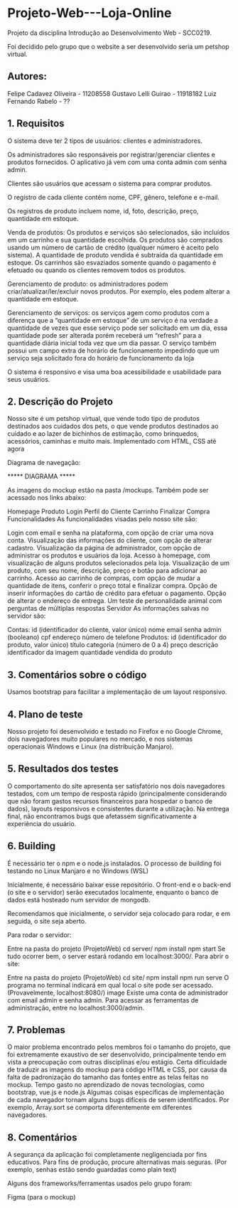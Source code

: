# Projeto-Web---Loja-Online

Projeto da disciplina Introdução ao Desenvolvimento Web - SCC0219.

Foi decidido pelo grupo que o website a ser desenvolvido seria um petshop virtual.
## Autores:
Felipe Cadavez Oliveira - 11208558
Gustavo Lelli Guirao - 11918182
Luiz Fernando Rabelo - ??


## 1. Requisitos

O sistema deve ter 2 tipos de usuários: clientes e administradores.

Os administradores são responsáveis por registrar/gerenciar clientes e produtos fornecidos. O aplicativo já vem com uma conta admin com senha admin.

Clientes são usuários que acessam o sistema para comprar produtos.

O registro de cada cliente contém nome, CPF, gênero, telefone e e-mail.

Os registros de produto incluem nome, id, foto, descrição, preço, quantidade em estoque.

Venda de produtos: Os produtos e serviços são selecionados, são incluídos em um carrinho e sua quantidade escolhida. Os produtos são comprados usando um número de cartão de crédito (qualquer número é aceito pelo sistema). A quantidade de produto vendida é subtraída da quantidade em estoque. Os carrinhos são esvaziados somente quando o pagamento é efetuado ou quando os clientes removem todos os produtos.

Gerenciamento de produto: os administradores podem criar/atualizar/ler/excluir novos produtos. Por exemplo, eles podem alterar a quantidade em estoque.

Gerenciamento de serviços: os serviços agem como produtos com a diferença que a “quantidade em estoque” de um serviço é na verdade a quantidade de vezes que esse serviço pode ser solicitado em um dia, essa quantidade pode ser alterada porém receberá um “refresh” para a quantidade diária inicial toda vez que um dia passar. O serviço também possui um campo extra de horário de funcionamento impedindo que um serviço seja solicitado fora do horário de funcionamento da loja

O sistema é responsivo e visa uma boa acessibilidade e usabilidade para seus usuários.


## 2. Descrição do Projeto

Nosso site é um petshop virtual, que vende todo tipo de produtos destinados aos cuidados dos pets, o
que vende produtos destinados ao cuidado e ao lazer de bichinhos de estimação, como brinquedos, acessórios, caminhas e muito mais. Implementado com HTML, CSS até agora

Diagrama de navegação:

***** DIAGRAMA *****


As imagens do mockup estão na pasta /mockups. Também pode ser acessado nos links abaixo:

Homepage
Produto
Login
Perfil do Cliente
Carrinho
Finalizar Compra
Funcionalidades
As funcionalidades visadas pelo nosso site são:

Login com email e senha na plataforma, com opção de criar uma nova conta.
Visualização das informações do cliente, com opção de alterar cadastro.
Visualização da página de administrador, com opção de administrar os produtos e usuários da loja.
Acesso à homepage, com visualização de alguns produtos selecionados pela loja.
Visualização de um produto, com seu nome, descrição, preço e botão para adicionar ao carrinho.
Acesso ao carrinho de compras, com opção de mudar a quantidade de itens, conferir o preço total e finalizar compra.
Opção de inserir informações do cartão de crédito para efetuar o pagamento.
Opção de alterar o endereço de entrega.
Um teste de personalidade animal com perguntas de múltiplas respostas
Servidor
As informações salvas no servidor são:

Contas:
id (identificador do cliente, valor único)
nome
email
senha
admin (booleano)
cpf
endereço
número de telefone
Produtos:
id (identificador do produto, valor único)
título
categoria (número de 0 a 4)
preço
descrição
identificador da imagem
quantidade vendida do produto

## 3. Comentários sobre o código
Usamos bootstrap para facilitar a implementação de um layout responsivo.

## 4. Plano de teste
Nosso projeto foi desenvolvido e testado no Firefox e no Google Chrome, dois navegadores muito populares no mercado, e nos sistemas operacionais Windows e Linux (na distribuição Manjaro).

## 5. Resultados dos testes
O comportamento do site apresenta ser satisfatório nos dois navegadores testados, com um tempo de resposta rápido (principalmente considerando que não foram gastos recursos financeiros para hospedar o banco de dados), layouts responsivos e consistentes durante a utilização. Na entrega final, não encontramos bugs que afetassem significativamente a experiência do usuário.

## 6. Building
É necessário ter o npm e o node.js instalados. O processo de building foi testando no Linux Manjaro e no Windows (WSL)

Inicialmente, é necessário baixar esse repositório. O front-end e o back-end (o site e o servidor) serão executados localmente, enquanto o banco de dados está hosteado num servidor de mongodb.

Recomendamos que inicialmente, o servidor seja colocado para rodar, e em seguida, o site seja aberto.

Para rodar o servidor:

Entre na pasta do projeto (ProjetoWeb)
cd server/
npm install
npm start
Se tudo ocorrer bem, o server estará rodando em localhost:3000/.
Para abrir o site:

Entre na pasta do projeto (ProjetoWeb)
cd site/
npm install
npm run serve
O programa no terminal indicará em qual local o site pode ser acessado. (Provavelmente, localhost:8080/) image
Existe uma conta de administrador com email admin e senha admin. Para acessar as ferramentas de administração, entre no localhost:3000/admin.

## 7. Problemas
O maior problema encontrado pelos membros foi o tamanho do projeto, que foi extremamente exaustivo de ser desenvolvido, principalmente tendo em vista a preocupação com outras disciplinas e/ou estágio.
Certa dificuldade de traduzir as imagens do mockup para código HTML e CSS, por causa da falta de padronização do tamanho das fontes entre as telas feitas no mockup.
Tempo gasto no aprendizado de novas tecnologias, como bootstrap, vue.js e node.js
Algumas coisas específicas de implementação de cada navegador tornam alguns bugs difíceis de serem identificados. Por exemplo, Array.sort se comporta diferentemente em diferentes navegadores.

## 8. Comentários
A segurança da aplicação foi completamente negligenciada por fins educativos. Para fins de produção, procure alternativas mais seguras. (Por exemplo, senhas estão sendo guardadas como plain text)

Alguns dos frameworks/ferramentas usados pelo grupo foram:

Figma (para o mockup)
